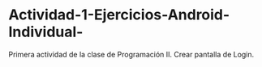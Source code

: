 # Actividad-1-Ejercicios-Android-Individual-
Primera actividad de la clase de Programación II. Crear pantalla de Login.
